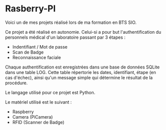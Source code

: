 # Rasberry-PI
Voici un de mes projets réalisé lors de ma formation en BTS SIO.

Ce projet a été réalisé en autonomie. Celui-si a pour but l'authentification du personnels médical d'un laboratoire passant par 3 étapes : 
- Indentifiant / Mot de passe
- Scan de Badge
- Reconnaissance faciale

Chaque authentification est enregistrées dans une base de données SQLite dans une table LOG. Cette table répertorie les dates, identifiant, étape (en cas d'échec), ainsi qu'un message simple qui détermine le résultat de la procédure.

Le langage utilisé pour ce projet est Python. 

Le matériel utilisé est le suivant : 
- Raspberry
- Camera (PiCamera)
- RFID (Scanner de Badge)  
